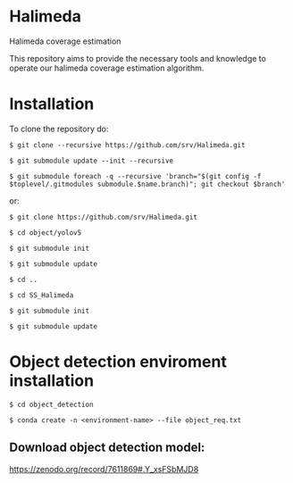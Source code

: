 # Halimeda
Halimeda coverage estimation

This repository aims to provide the necessary tools and knowledge to operate our halimeda coverage estimation algorithm.

# Installation

To clone the repository do:

`$ git clone --recursive https://github.com/srv/Halimeda.git` 

`$ git submodule update --init --recursive`

`$ git submodule foreach -q --recursive 'branch="$(git config -f $toplevel/.gitmodules submodule.$name.branch)"; git checkout $branch'`

or:

`$ git clone https://github.com/srv/Halimeda.git`

`$ cd object/yolov5`

`$ git submodule init`

`$ git submodule update`

`$ cd ..`

`$ cd SS_Halimeda`

`$ git submodule init`

`$ git submodule update`

# Object detection enviroment installation

`$ cd object_detection`

`$ conda create -n <environment-name> --file object_req.txt`

## Download object detection model:

https://zenodo.org/record/7611869#.Y_xsFSbMJD8


